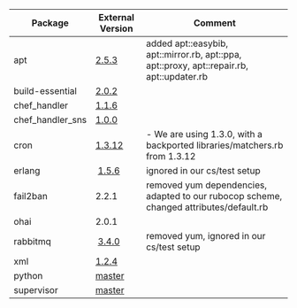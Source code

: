  Package | External Version | Comment
------------ | ------------- | -------------
apt| [2.5.3](https://github.com/opscode-cookbooks/apt/tree/v2.5.3) | added apt::easybib, apt::mirror.rb, apt::ppa, apt::proxy, apt::repair.rb, apt::updater.rb
build-essential| [2.0.2](https://github.com/opscode-cookbooks/build-essential/tree/v2.0.2) |
chef_handler| [1.1.6](https://github.com/opscode-cookbooks/chef_handler/tree/v1.1.6) |
chef_handler_sns| [1.0.0](https://github.com/onddo/chef_handler_sns-cookbook/tree/1.0.0) |
cron| [1.3.12](https://github.com/opscode-cookbooks/cron/tree/v1.3.12) |  - We are using 1.3.0, with a backported libraries/matchers.rb from 1.3.12
erlang | [1.5.6](https://github.com/opscode-cookbooks/erlang/commit/2af91e4650c1411fbf8e44626b1a548f777926c4) | ignored in our cs/test setup
fail2ban | 2.2.1 | removed yum dependencies, adapted to our rubocop scheme, changed attributes/default.rb
ohai| 2.0.1 |
rabbitmq | [3.4.0](https://github.com/jjasghar/rabbitmq/commit/b71c0a068419ad10324e8d13b517fafbf373c0c3) | removed yum, ignored in our cs/test setup
xml| [1.2.4](https://github.com/opscode-cookbooks/xml/tree/v1.2.4) |
python | [master](https://github.com/poise/python/commit/56424ab64b06f584c13dba2dbb1cc5369faf20f4) |
supervisor | [master](https://github.com/poise/supervisor/commit/0806cb6fccfdaf3da5959ce9c2bc42287ad50b26) |

